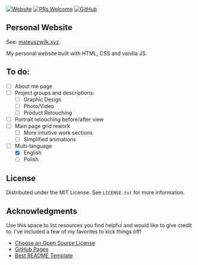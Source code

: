 [![Website](https://img.shields.io/website?url=https%3A%2F%2Fmateuszwilk.xyz)](https://mateuszwilk.xyz)
[![PRs Welcome](https://img.shields.io/badge/PRs-welcome-brightgreen.svg?style=flat)](https://makeapullrequest.com)
[![GitHub](https://img.shields.io/github/license/wertos97/wertos97.github.io)]()


## Personal Website

See: [mateuszwilk.xyz](https://mateuszwilk.xyz).

My personal website built with HTML, CSS and vanilla JS. 

## To do:

- [ ] About me page
- [ ] Project groups and descriptions:
    - [ ] Graphic Design
    - [ ] Photo/Video
    - [ ] Product Retouching
- [ ] Portrait retouching before/after view
- [ ] Main page grid rework
    - [ ] More intuitive work sections
    - [ ] Simplified animations
- [ ] Multi-language
    - [x] English
    - [ ] Polish
    
## License

Distributed under the MIT License. See `LICENSE.txt` for more information.

## Acknowledgments

Use this space to list resources you find helpful and would like to give credit to. I've included a few of my favorites to kick things off!

* [Choose an Open Source License](https://choosealicense.com)
* [GitHub Pages](https://pages.github.com)
* [Best README Template](https://github.com/othneildrew/Best-README-Template)


